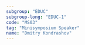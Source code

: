 ```yaml
---
subgroup: "EDUC"
subgroup-long: "EDUC-1"
code: "MS03"
tag: "Minisymposium Speaker"
name: "Dmitry Kondrashov"
---
```

